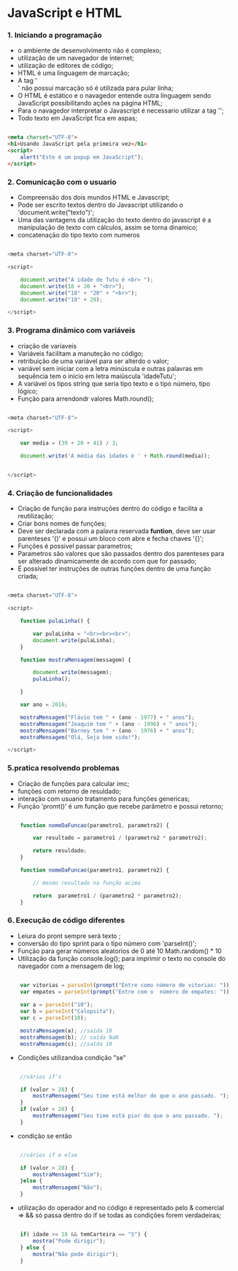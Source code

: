 # JavaScript e HTML  


<h3>1. Iniciando a  programação </h3>

* o ambiente de desenvolvimento não é complexo;
* utilização de um navegador de internet;
* utilização de editores de código; 
* HTML é uma linguagem de marcação;
* A tag '<br>' não possui marcação só é utilizada para pular linha; 
* O HTML é estático e o navagedor entende outra linguagem sendo JavaScript possibilitando ações na página HTML; 
* Para o navagedor interpretar o Javascript é necessario utilizar a tag '<Script></script>';
* Todo texto em JavaScript fica em aspas;

``` html

<meta charset="UTF-8">
<h1>Usando JavaScript pela primeira vez</h1>
<script>
    alert("Este é um popup em JavaScript");
</script>

```

<h3>2. Comunicação com o usuario  </h3>

* Compreensão dos dois mundos HTML e Javascript; 
* Pode ser escrito textos dentro do Javascript utilizando o 'document.write("texto")';
* Uma das vantagens da utilização do texto dentro do javascript é a manipulação de texto com cálculos, assim se torna dinamico;
* concatenação do tipo texto com numeros 

```javascript

<meta charset="UTF-8">

<script>

    document.write("A idade de Tutu é <br> ");
    document.write(18 + 20 + "<br>");
    document.write("18" + "20" + "<br>");
    document.write("18" + 20);

</script>

```

<h3>3. Programa dinâmico com variáveis</h3>

* criação de variaveis 
* Variáveis facilitam a manuteção no código;
* retribuição de uma variável para ser alterdo o valor;
* variável sem iniciar com a letra minúscula e outras palavras em sequência tem  o inicio em letra maiúscula 'idadeTutu';
* A variável os tipos string que seria tipo texto e o tipo número, tipo lógico;
* Função para arrendondr valores  Math.round();

```javascript

<meta charset="UTF-8">

<script>

    var media = (39 + 20 + 41) / 3;

    document.write('A média das idades é ' + Math.round(media));


</script>

```

<h3>4. Criação de funcionalidades</h3>

* Criação de função para instruções dentro do código e facilita a reutilização;
* Criar bons nomes de funções; 
* Deve ser declarada com a palavra reservada <b>funtion</b>, deve ser usar parenteses '()' e possui um bloco com abre e fecha chaves '{}';
* Funções é possivel passar parametros;
* Parametros são valores que são passados dentro dos parenteses para ser alterado dinamicamente de acordo com que for passado;
* É possível ter instruções de  outras funções dentro de uma função criada; 

```javascript

<meta charset="UTF-8">

<script>

    function pulaLinha() {

        var pulaLinha = "<br><br><br>";
        document.write(pulaLinha);
    }

    function mostraMensagem(messagem) {

        document.write(messagem);
        pulaLinha();

    }

    var ano = 2016;

    mostraMensagem("Flávio tem " + (ano - 1977) + " anos");
    mostraMensagem("Joaquim tem " + (ano - 1996) + " anos");
    mostraMensagem("Barney tem " + (ano - 1976) + " anos");
    mostraMensagem("Olá, Seja bem vido!");

</script>

```
<h3>5.pratica resolvendo problemas </h3>

* Criação de funções para calcular imc; 
* funções com retorno de resuldado;
* interação com usuario tratamento para funções genericas;
* Função 'promt()' é um função que recebe parâmetro e possui retorno;


```javascript

    function nomeDaFuncao(parametro1, parametro2) {

        var resultado = parametro1 / (parametro2 * parametro2);

        return resuldado;
    }

    function nomeDaFuncao(parametro1, parametro2) {

        // mesmo resultado na função acima

        return  parametro1 / (parametro2 * parametro2);
    }

```

<h3>6. Execução de código diferentes</h3>

* Leiura do pront sempre será texto ; 
* conversão do tipo sprint para o tipo número com 'parseInt()'; 
* Função para gerar números aleatorios de 0 até 10  Math.random() * 10
* Utilização da função console.log(); para imprimir o texto no console do navegador com a mensagem de log;

```javascript

    var vitorias = parseInt(prompt("Entre como número de vitorias: "));
    var empates = parseInt(prompt("Entre com o  número de empates: "));
    
    var a = parseInt("10");
    var b = parseInt("Calopsita");
    var c = parseInt(10); 

    mostraMensagem(a); //saída 10 
    mostraMensagem(b); // saída NaN
    mostraMensagem(c); //saída 10

```
* Condições utilizandoa condição "se" 

``` javascript

    //vários if's 

    if (valor > 28) {
        mostraMensagem("Seu time está melhor do que o ano passado. ");
    }
    if (valor < 28) {
        mostraMensagem("Seu time está pior do que o ano passado. ");
    }

```
* condição se então 
``` javascript

    //vários if e else

    if (valor > 28) {
        mostraMensagem("Sim");
    }else {
        mostraMensagem("Não");
    }

```
* utilização do operador and no código é representado pelo & comercial =>  && só passa dentro do if se todas as condições forem verdadeiras; 

``` javascript

    if( idade >= 18 && temCarteira == "S") {
        mostra("Pode dirigir");
    } else {
        mostra("Não pode dirigir");
    }

```
